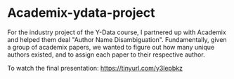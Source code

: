 # Academix-ydata-project

For the industry project of the Y-Data course, I partnered up with Academix and helped them deal "Author Name Disambiguation". Fundamentally, given a group of academix papers, we wanted to figure out how many unique authors existed, and to assign each paper to their respective author. 

To watch the final presentation: https://tinyurl.com/y3lepbkz

